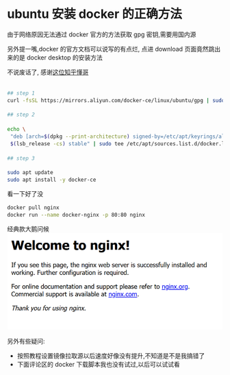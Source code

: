 # ubuntu 安装 docker 的正确方法

由于网络原因无法通过 docker 官方的方法获取 gpg 密钥,需要用国内源

另外提一嘴,docker 的官方文档可以说写的有点烂, 点进 download 页面竟然跳出来的是 docker desktop 的安装方法

不说废话了, 感谢[这位知乎懂哥](https://zhuanlan.zhihu.com/p/588264423?utm_id=0)

```bash

## step 1
curl -fsSL https://mirrors.aliyun.com/docker-ce/linux/ubuntu/gpg | sudo gpg --dearmor -o /etc/apt/keyrings/aliyun-docker.gpg

## step 2

echo \
 "deb [arch=$(dpkg --print-architecture) signed-by=/etc/apt/keyrings/aliyun-docker.gpg] https://mirrors.aliyun.com/docker-ce/linux/ubuntu \
 $(lsb_release -cs) stable" | sudo tee /etc/apt/sources.list.d/docker.list > /dev/null

## step 3

sudo apt update
sudo apt install -y docker-ce
```

看一下好了没

```bash
docker pull nginx
docker run --name docker-nginx -p 80:80 nginx
```

经典款大鹅问候
![经典大鹅问候](./nginx_welcome.png)

另外有些疑问:

- 按照教程设置镜像拉取源以后速度好像没有提升,不知道是不是我搞错了
- 下面评论区的 docker 下载脚本我也没有试过,以后可以试试看
